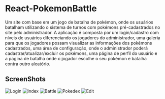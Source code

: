 # React-PokemonBattle

Um site com base em um jogo de batalha de pokémon, onde os usuários batalham utilizando o sistema de turnos com pokémons pré-cadastrados no site pelo administrador. 
A aplicação é composta por um login/cadastro com níveis de usuários diferenciando os jogadores do administrador, uma galeria para que os jogadores possam visualizar as informações dos pokémons cadastrados, uma área de configuração, onde o administrador poderá cadastrar/atualizar/excluir os pokémons, uma página de perfil do usuário e a pagina de batalha onde o jogador escolhe o seu pokémon e batalha contra outro aleatório. 

## ScreenShots

![Login](https://user-images.githubusercontent.com/54729353/76039228-89991e80-5f2a-11ea-9113-d5f1ae87fefa.png)
![Index](https://user-images.githubusercontent.com/54729353/76039248-974ea400-5f2a-11ea-83cb-f157ddb9e2c6.png)
![Battle](https://user-images.githubusercontent.com/54729353/76039260-9fa6df00-5f2a-11ea-9c98-2cff1e4ce842.png)
![Pokedex](https://user-images.githubusercontent.com/54729353/76039266-a5042980-5f2a-11ea-8860-2f5c2d8c2cc8.png)
![Edit](https://user-images.githubusercontent.com/54729353/76039289-b77e6300-5f2a-11ea-956f-8fb4c3bb90fa.png)

